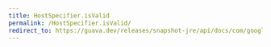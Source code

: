 ```yaml
---
title: HostSpecifier.isValid
permalink: /HostSpecifier.isValid/
redirect_to: https://guava.dev/releases/snapshot-jre/api/docs/com/google/common/net/HostSpecifier.html#isValid-java.lang.String-
---
```

